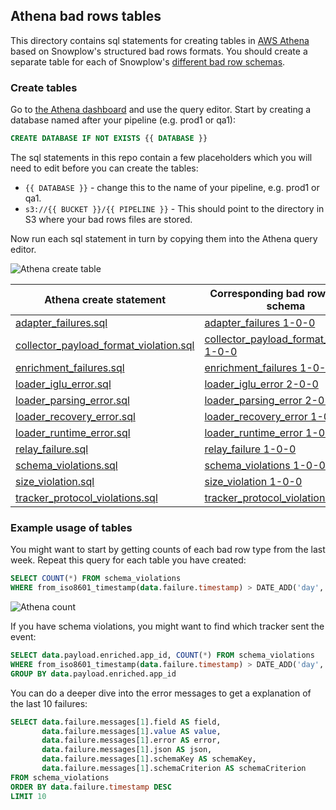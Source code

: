 ## Athena bad rows tables

This directory contains sql statements for creating tables in [AWS Athena][athena home] based on Snowplow's structured bad rows formats.
You should create a separate table for each of Snowplow's [different bad row schemas][all badrow schemas].

### Create tables

Go to [the Athena dashboard][athena dashboard] and use the query editor.  Start by creating a database named after your pipeline (e.g. prod1 or qa1):

```sql
CREATE DATABASE IF NOT EXISTS {{ DATABASE }}
```

The sql statements in this repo contain a few placeholders which you will need to edit before you can create the tables:

* `{{ DATABASE }}` - change this to the name of your pipeline, e.g. prod1 or qa1.
* `s3://{{ BUCKET }}/{{ PIPELINE }}` - This should point to the directory in S3 where your bad rows files are stored.

Now run each sql statement in turn by copying them into the Athena query editor.

![Athena create table](https://github.com/snowplow-incubator/snowplow-badrows-tables/wiki/images/athena-create-table.png)

| Athena create statement | Corresponding bad rows JSON schema |
| - | - |
| [adapter_failures.sql](adapter_failures.sql) | [adapter_failures 1-0-0] |
| [collector_payload_format_violation.sql](collector_payload_format_violation.sql) | [collector_payload_format_violation 1-0-0] |
| [enrichment_failures.sql](enrichment_failures.sql) | [enrichment_failures 1-0-0] |
| [loader_iglu_error.sql](loader_iglu_error.sql) | [loader_iglu_error 2-0-0] |
| [loader_parsing_error.sql](loader_parsing_error.sql) | [loader_parsing_error 2-0-0] |
| [loader_recovery_error.sql](loader_recovery_error.sql) | [loader_recovery_error 1-0-0] |
| [loader_runtime_error.sql](loader_runtime_error.sql) | [loader_runtime_error 1-0-1] |
| [relay_failure.sql](relay_failure.sql) | [relay_failure 1-0-0] |
| [schema_violations.sql](schema_violations.sql) | [schema_violations 1-0-0] |
| [size_violation.sql](size_violation.sql) | [size_violation 1-0-0] |
| [tracker_protocol_violations.sql](tracker_protocol_violations.sql) | [tracker_protocol_violations 1-0-0] |

### Example usage of tables

You might want to start by getting counts of each bad row type from the last week. Repeat this query for each table you have created:

```sql
SELECT COUNT(*) FROM schema_violations
WHERE from_iso8601_timestamp(data.failure.timestamp) > DATE_ADD('day', -7, now())
```

![Athena count](https://github.com/snowplow-incubator/snowplow-badrows-tables/wiki/images/athena-count.png)

If you have schema violations, you might want to find which tracker sent the event:

```sql
SELECT data.payload.enriched.app_id, COUNT(*) FROM schema_violations
WHERE from_iso8601_timestamp(data.failure.timestamp) > DATE_ADD('day', -7, now())
GROUP BY data.payload.enriched.app_id
```

You can do a deeper dive into the error messages to get a explanation of the last 10 failures:

```sql
SELECT data.failure.messages[1].field AS field,
       data.failure.messages[1].value AS value,
       data.failure.messages[1].error AS error,
       data.failure.messages[1].json AS json,
       data.failure.messages[1].schemaKey AS schemaKey,
       data.failure.messages[1].schemaCriterion AS schemaCriterion
FROM schema_violations
ORDER BY data.failure.timestamp DESC
LIMIT 10
```


[athena home]: https://aws.amazon.com/athena/
[all badrow schemas]: https://github.com/snowplow/iglu-central/tree/master/schemas/com.snowplowanalytics.snowplow.badrows
[athena dashboard]: https://eu-central-1.console.aws.amazon.com/athena/home

[adapter_failures 1-0-0]: https://github.com/snowplow/iglu-central/blob/master/schemas/com.snowplowanalytics.snowplow.badrows/adapter_failures/jsonschema/1-0-0
[collector_payload_format_violation 1-0-0]: https://github.com/snowplow/iglu-central/blob/master/schemas/com.snowplowanalytics.snowplow.badrows/collector_payload_format_violation/jsonschema/1-0-0
[enrichment_failures 1-0-0]: https://github.com/snowplow/iglu-central/blob/master/schemas/com.snowplowanalytics.snowplow.badrows/enrichment_failures/jsonschema/1-0-0
[loader_iglu_error 2-0-0]: https://github.com/snowplow/iglu-central/blob/master/schemas/com.snowplowanalytics.snowplow.badrows/loader_iglu_error/jsonschema/2-0-0
[loader_parsing_error 2-0-0]: https://github.com/snowplow/iglu-central/blob/master/schemas/com.snowplowanalytics.snowplow.badrows/loader_parsing_error/jsonschema/2-0-0
[loader_recovery_error 1-0-0]: https://github.com/snowplow/iglu-central/blob/master/schemas/com.snowplowanalytics.snowplow.badrows/loader_recovery_error/jsonschema/1-0-0
[loader_runtime_error 1-0-1]: https://github.com/snowplow/iglu-central/blob/master/schemas/com.snowplowanalytics.snowplow.badrows/loader_runtime_error/jsonschema/1-0-1
[relay_failure 1-0-0]: https://github.com/snowplow/iglu-central/blob/master/schemas/com.snowplowanalytics.snowplow.badrows/relay_failure/jsonschema/1-0-0
[schema_violations 1-0-0]: https://github.com/snowplow/iglu-central/blob/master/schemas/com.snowplowanalytics.snowplow.badrows/schema_violations/jsonschema/1-0-0
[size_violation 1-0-0]: https://github.com/snowplow/iglu-central/blob/master/schemas/com.snowplowanalytics.snowplow.badrows/size_violation/jsonschema/1-0-0
[tracker_protocol_violations 1-0-0]: https://github.com/snowplow/iglu-central/blob/master/schemas/com.snowplowanalytics.snowplow.badrows/tracker_protocol_violations/jsonschema/1-0-0
